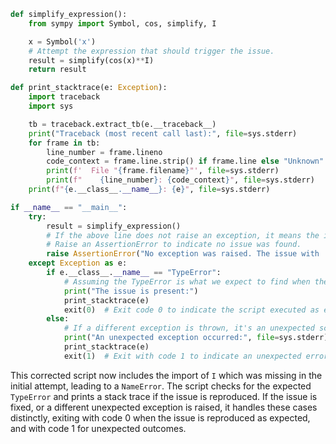 ```python
def simplify_expression():
    from sympy import Symbol, cos, simplify, I

    x = Symbol('x')
    # Attempt the expression that should trigger the issue.
    result = simplify(cos(x)**I)
    return result

def print_stacktrace(e: Exception):
    import traceback
    import sys

    tb = traceback.extract_tb(e.__traceback__)
    print("Traceback (most recent call last):", file=sys.stderr)
    for frame in tb:
        line_number = frame.lineno
        code_context = frame.line.strip() if frame.line else "Unknown"
        print(f'  File "{frame.filename}"', file=sys.stderr)
        print(f"    {line_number}: {code_context}", file=sys.stderr)
    print(f"{e.__class__.__name__}: {e}", file=sys.stderr)

if __name__ == "__main__":
    try:
        result = simplify_expression()
        # If the above line does not raise an exception, it means the issue has potentially been fixed.
        # Raise an AssertionError to indicate no issue was found.
        raise AssertionError("No exception was raised. The issue with 'simplify(cos(x)**I)' may have been fixed.")
    except Exception as e:
        if e.__class__.__name__ == "TypeError":
            # Assuming the TypeError is what we expect to find when the issue is present.
            print("The issue is present:")
            print_stacktrace(e)
            exit(0)  # Exit code 0 to indicate the script executed as expected, reproducing the known issue.
        else:
            # If a different exception is thrown, it's an unexpected scenario.
            print("An unexpected exception occurred:", file=sys.stderr)
            print_stacktrace(e)
            exit(1)  # Exit with code 1 to indicate an unexpected error condition occurred.
```

This corrected script now includes the import of `I` which was missing in the initial attempt, leading to a `NameError`. The script checks for the expected `TypeError` and prints a stack trace if the issue is reproduced. If the issue is fixed, or a different unexpected exception is raised, it handles these cases distinctly, exiting with code 0 when the issue is reproduced as expected, and with code 1 for unexpected outcomes.